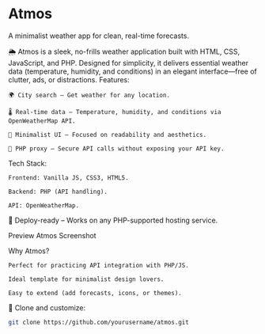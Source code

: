 # Atmos
A minimalist weather app for clean, real-time forecasts.

🌦️ Atmos is a sleek, no-frills weather application built with HTML, CSS, JavaScript, and PHP. Designed for simplicity, it delivers essential weather data (temperature, humidity, and conditions) in an elegant interface—free of clutter, ads, or distractions. 
Features:

    🌍 City search – Get weather for any location.

    🌡️ Real-time data – Temperature, humidity, and conditions via OpenWeatherMap API.

    🎨 Minimalist UI – Focused on readability and aesthetics.

    🔄 PHP proxy – Secure API calls without exposing your API key.

Tech Stack:

    Frontend: Vanilla JS, CSS3, HTML5.

    Backend: PHP (API handling).

    API: OpenWeatherMap.

🚀 Deploy-ready – Works on any PHP-supported hosting service.

Preview
Atmos Screenshot

Why Atmos?

    Perfect for practicing API integration with PHP/JS.

    Ideal template for minimalist design lovers.

    Easy to extend (add forecasts, icons, or themes).

📌 Clone and customize:
```Bash
git clone https://github.com/yourusername/atmos.git
```
